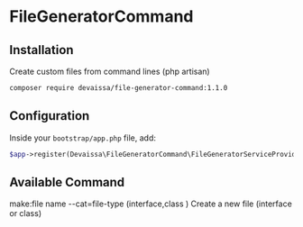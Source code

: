 # FileGeneratorCommand

## Installation

Create custom files from command lines (php artisan)


```sh
composer require devaissa/file-generator-command:1.1.0
```

## Configuration

Inside your `bootstrap/app.php` file, add:

```php
$app->register(Devaissa\FileGeneratorCommand\FileGeneratorServiceProvider::class);
```

## Available Command


make:file name --cat=file-type (interface,class )            Create a new file (interface or class)


```
